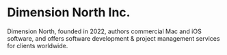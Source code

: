 # Dimension North Inc.

Dimension North, founded in 2022, authors commercial Mac and iOS software, and offers software development & project management services for clients worldwide. 

